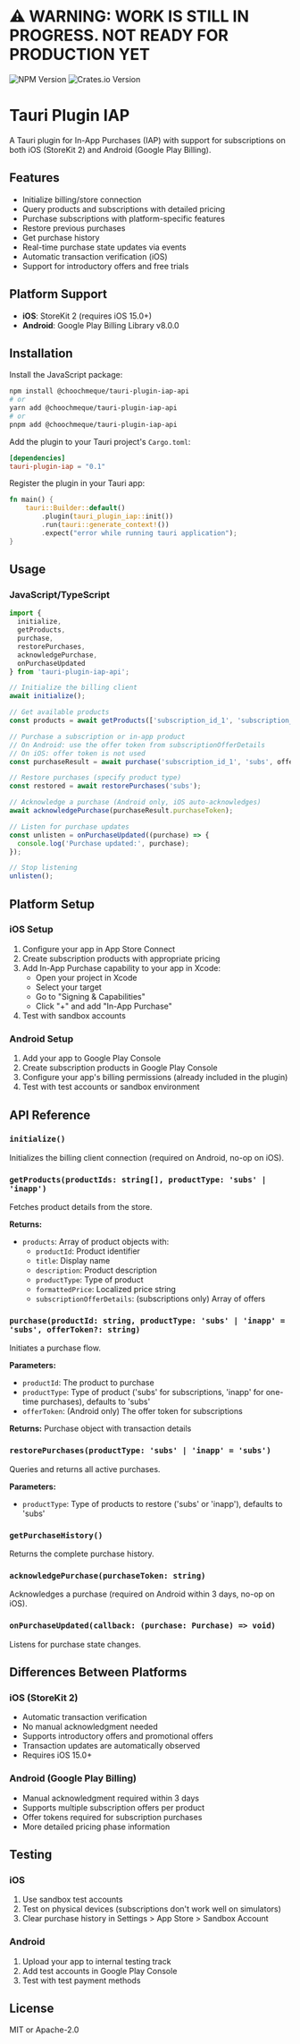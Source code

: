 # ⚠️ WARNING: WORK IS STILL IN PROGRESS. NOT READY FOR PRODUCTION YET

![NPM Version](https://img.shields.io/npm/v/@choochmeque%2Ftauri-plugin-iap-api)
![Crates.io Version](https://img.shields.io/crates/v/tauri-plugin-iap)


# Tauri Plugin IAP

A Tauri plugin for In-App Purchases (IAP) with support for subscriptions on both iOS (StoreKit 2) and Android (Google Play Billing).

## Features

- Initialize billing/store connection
- Query products and subscriptions with detailed pricing
- Purchase subscriptions with platform-specific features
- Restore previous purchases
- Get purchase history
- Real-time purchase state updates via events
- Automatic transaction verification (iOS)
- Support for introductory offers and free trials

## Platform Support

- **iOS**: StoreKit 2 (requires iOS 15.0+)
- **Android**: Google Play Billing Library v8.0.0

## Installation

Install the JavaScript package:

```bash
npm install @choochmeque/tauri-plugin-iap-api
# or
yarn add @choochmeque/tauri-plugin-iap-api
# or
pnpm add @choochmeque/tauri-plugin-iap-api
```

Add the plugin to your Tauri project's `Cargo.toml`:

```toml
[dependencies]
tauri-plugin-iap = "0.1"
```

Register the plugin in your Tauri app:

```rust
fn main() {
    tauri::Builder::default()
        .plugin(tauri_plugin_iap::init())
        .run(tauri::generate_context!())
        .expect("error while running tauri application");
}
```

## Usage

### JavaScript/TypeScript

```typescript
import {
  initialize,
  getProducts,
  purchase,
  restorePurchases,
  acknowledgePurchase,
  onPurchaseUpdated
} from 'tauri-plugin-iap-api';

// Initialize the billing client
await initialize();

// Get available products
const products = await getProducts(['subscription_id_1', 'subscription_id_2'], 'subs');

// Purchase a subscription or in-app product
// On Android: use the offer token from subscriptionOfferDetails
// On iOS: offer token is not used
const purchaseResult = await purchase('subscription_id_1', 'subs', offerToken);

// Restore purchases (specify product type)
const restored = await restorePurchases('subs');

// Acknowledge a purchase (Android only, iOS auto-acknowledges)
await acknowledgePurchase(purchaseResult.purchaseToken);

// Listen for purchase updates
const unlisten = onPurchaseUpdated((purchase) => {
  console.log('Purchase updated:', purchase);
});

// Stop listening
unlisten();
```

## Platform Setup

### iOS Setup

1. Configure your app in App Store Connect
2. Create subscription products with appropriate pricing
3. Add In-App Purchase capability to your app in Xcode:
   - Open your project in Xcode
   - Select your target
   - Go to "Signing & Capabilities"
   - Click "+" and add "In-App Purchase"
4. Test with sandbox accounts

### Android Setup

1. Add your app to Google Play Console
2. Create subscription products in Google Play Console
3. Configure your app's billing permissions (already included in the plugin)
4. Test with test accounts or sandbox environment

## API Reference

### `initialize()`
Initializes the billing client connection (required on Android, no-op on iOS).

### `getProducts(productIds: string[], productType: 'subs' | 'inapp')`
Fetches product details from the store.

**Returns:**
- `products`: Array of product objects with:
  - `productId`: Product identifier
  - `title`: Display name
  - `description`: Product description
  - `productType`: Type of product
  - `formattedPrice`: Localized price string
  - `subscriptionOfferDetails`: (subscriptions only) Array of offers

### `purchase(productId: string, productType: 'subs' | 'inapp' = 'subs', offerToken?: string)`
Initiates a purchase flow.

**Parameters:**
- `productId`: The product to purchase
- `productType`: Type of product ('subs' for subscriptions, 'inapp' for one-time purchases), defaults to 'subs'
- `offerToken`: (Android only) The offer token for subscriptions

**Returns:** Purchase object with transaction details

### `restorePurchases(productType: 'subs' | 'inapp' = 'subs')`
Queries and returns all active purchases.

**Parameters:**
- `productType`: Type of products to restore ('subs' or 'inapp'), defaults to 'subs'

### `getPurchaseHistory()`
Returns the complete purchase history.

### `acknowledgePurchase(purchaseToken: string)`
Acknowledges a purchase (required on Android within 3 days, no-op on iOS).

### `onPurchaseUpdated(callback: (purchase: Purchase) => void)`
Listens for purchase state changes.

## Differences Between Platforms

### iOS (StoreKit 2)
- Automatic transaction verification
- No manual acknowledgment needed
- Supports introductory offers and promotional offers
- Transaction updates are automatically observed
- Requires iOS 15.0+

### Android (Google Play Billing)
- Manual acknowledgment required within 3 days
- Supports multiple subscription offers per product
- Offer tokens required for subscription purchases
- More detailed pricing phase information

## Testing

### iOS
1. Use sandbox test accounts
2. Test on physical devices (subscriptions don't work well on simulators)
3. Clear purchase history in Settings > App Store > Sandbox Account

### Android
1. Upload your app to internal testing track
2. Add test accounts in Google Play Console
3. Test with test payment methods

## License

MIT or Apache-2.0
